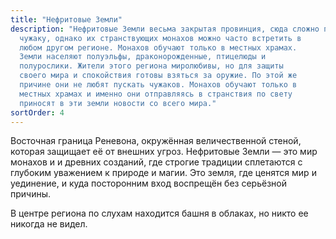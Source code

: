 ```yaml
---
title: "Нефритовые Земли"
description: "Нефритовые Земли весьма закрытая провинция, сюда сложно попасть
  чужаку, однако их странствующих монахов можно часто встретить в
  любом другом регионе. Монахов обучают только в местных храмах.
  Земли населяют полуэльфы, драконорожденные, птицелюды и
  полурослики. Жители этого региона миролюбивы, но для защиты
  своего мира и спокойствия готовы взяться за оружие. По этой же
  причине они не любят пускать чужаков. Монахов обучают только в
  местных храмах и именно они отправляясь в странствия по свету
  приносят в эти земли новости со всего мира."
sortOrder: 4
---
```


Восточная граница Реневона,
окружённая величественной
стеной, которая защищает её от
внешних угроз. Нефритовые
Земли — это мир монахов и и
древних созданий, где строгие
традиции сплетаются с глубоким
уважением к природе и магии. Это
земля, где ценятся мир и
уединение, и куда посторонним
вход воспрещён без серьёзной
причины.

В центре региона по слухам
находится башня в облаках, но
никто ее никогда не видел.